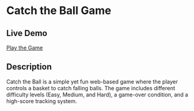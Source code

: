# Catch the Ball Game

## Live Demo
[Play the Game](https://dulcet-wisp-82663d.netlify.app/)

## Description
Catch the Ball is a simple yet fun web-based game where the player controls a basket to catch falling balls. The game includes different difficulty levels (Easy, Medium, and Hard), a game-over condition, and a high-score tracking system.
